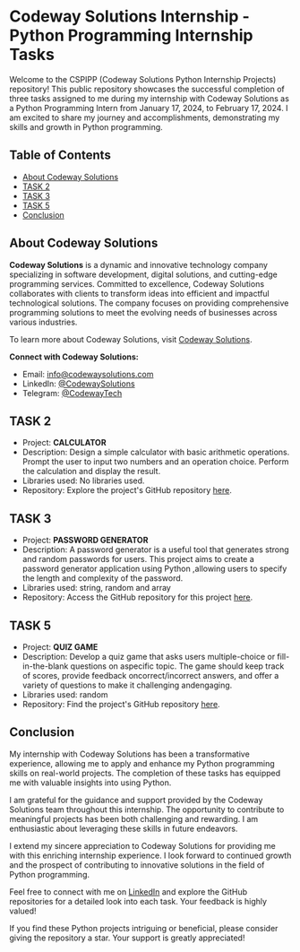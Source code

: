 # Codeway Solutions Internship - Python Programming Internship Tasks

Welcome to the CSPIPP (Codeway Solutions Python Internship Projects) repository! This public repository showcases the successful completion of three tasks assigned to me during my internship with Codeway Solutions as a Python Programming Intern from January 17, 2024, to February 17, 2024. I am excited to share my journey and accomplishments, demonstrating my skills and growth in Python programming.

## Table of Contents

- [About Codeway Solutions](#about-codeway-solutions)
- [TASK 2](#task-2)
- [TASK 3](#task-3)
- [TASK 5](#task-5)
- [Conclusion](#conclusion)

## About Codeway Solutions

**Codeway Solutions** is a dynamic and innovative technology company specializing in software development, digital solutions, and cutting-edge programming services. Committed to excellence, Codeway Solutions collaborates with clients to transform ideas into efficient and impactful technological solutions. The company focuses on providing comprehensive programming solutions to meet the evolving needs of businesses across various industries.

To learn more about Codeway Solutions, visit [Codeway Solutions](https://www.codeway.cloud/).

**Connect with Codeway Solutions:**
- Email: [info@codewaysolutions.com](mailto:contact@codeway.cloud)
- LinkedIn: [@CodewaySolutions](https://www.linkedin.com/company/codeway-solutions/)
- Telegram: [@CodewayTech](https://t.me/+NUj4JXTcTxwxODA9)
  
## TASK 2

- Project: **CALCULATOR**
- Description: Design a simple calculator with basic arithmetic operations. Prompt the user to input two numbers and an operation choice. Perform the calculation and display the result.
- Libraries used: No libraries used.
- Repository: Explore the project's GitHub repository [here](<https://github.com/parshv1234/CODEWAY/tree/85e2a0d8e081b886dbf3e1eb5aafe54e9995258f/Task2>).

## TASK 3

- Project: **PASSWORD GENERATOR**
- Description: A password generator is a useful tool that generates strong and random passwords for users. This project aims to create a password generator application using Python ,allowing users to specify the length and complexity of the password.
- Libraries used: string, random and array
- Repository: Access the GitHub repository for this project [here](<https://github.com/parshv1234/CODEWAY/tree/85e2a0d8e081b886dbf3e1eb5aafe54e9995258f/Task3>).

## TASK 5

- Project: **QUIZ GAME**
- Description: Develop a quiz game that asks users multiple-choice or fill-in-the-blank questions on aspecific topic. The game should keep track of scores, provide feedback oncorrect/incorrect answers, and offer a variety of questions to make it challenging andengaging.
- Libraries used: random
- Repository: Find the project's GitHub repository [here](<https://github.com/parshv1234/CODEWAY/tree/85e2a0d8e081b886dbf3e1eb5aafe54e9995258f/Task5>).

## Conclusion

My internship with Codeway Solutions has been a transformative experience, allowing me to apply and enhance my Python programming skills on real-world projects. The completion of these tasks has equipped me with valuable insights into using Python.

I am grateful for the guidance and support provided by the Codeway Solutions team throughout this internship. The opportunity to contribute to meaningful projects has been both challenging and rewarding. I am enthusiastic about leveraging these skills in future endeavors.

I extend my sincere appreciation to Codeway Solutions for providing me with this enriching internship experience. I look forward to continued growth and the prospect of contributing to innovative solutions in the field of Python programming.

Feel free to connect with me on [LinkedIn](<https://www.linkedin.com/in/parshv-modi>) and explore the GitHub repositories for a detailed look into each task. Your feedback is highly valued!

If you find these Python projects intriguing or beneficial, please consider giving the repository a star. Your support is greatly appreciated!
